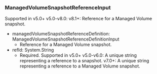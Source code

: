 ### ManagedVolumeSnapshotReferenceInput
Supported in v5.0+
  v5.0-v8.0: 
  v8.1+: Reference for a Managed Volume snapshot.

- managedVolumeSnapshotReferenceDefinition: ManagedVolumeSnapshotReferenceDefinitionInput
  - Reference for a Managed Volume snapshot.
- refId: System.String
  - Required. Supported in v5.0+
      v5.0-v6.0: A unique string representing a reference to a snapshot.
      v7.0+: A unique string representing a reference to a Managed Volume snapshot.
